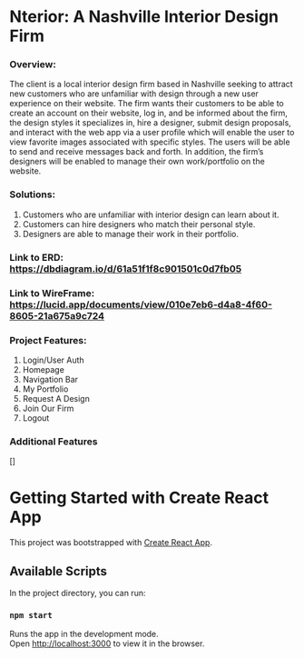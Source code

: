 # Nterior: A Nashville Interior Design Firm 

### Overview:
The client is a local interior design firm based in Nashville seeking to attract new customers who are unfamiliar with design through a new user experience on their website.
The firm wants their customers to be able to create an account on their website, log in, and be informed about the firm, the design styles it specializes in, hire a designer, submit design proposals, and interact with the web app via a user profile which will enable the user to view favorite images associated with specific styles. The users will be able to send and receive messages back and forth. In addition, the firm’s designers will be enabled to manage their own work/portfolio on the website. 

### Solutions: 
1. Customers who are unfamiliar with interior design can learn about it.
2. Customers can hire designers who match their personal style.
3. Designers are able to manage their work in their portfolio.

### Link to ERD: https://dbdiagram.io/d/61a51f1f8c901501c0d7fb05
### Link to WireFrame: https://lucid.app/documents/view/010e7eb6-d4a8-4f60-8605-21a675a9c724

### Project Features: 
1. Login/User Auth
2. Homepage
3. Navigation Bar
4. My Portfolio
5. Request A Design
6. Join Our Firm
7. Logout 

### Additional Features
[]

# Getting Started with Create React App
This project was bootstrapped with [Create React App](https://github.com/facebook/create-react-app).

## Available Scripts
In the project directory, you can run:
### `npm start`

Runs the app in the development mode.\
Open [http://localhost:3000](http://localhost:3000) to view it in the browser.
